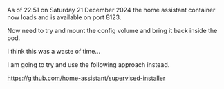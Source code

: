 As of 22:51 on Saturday 21 December 2024 the home assistant container now loads and is available on port 8123.

Now need to try and mount the config volume and bring it back inside the pod.

I think this was a waste of time...

I am going to try and use the following approach instead.

https://github.com/home-assistant/supervised-installer
